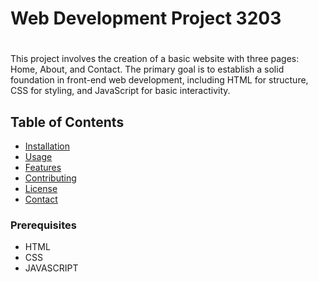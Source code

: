 # Web Development Project 3203

# 

This project involves the creation of a basic website with three pages: Home, About, and Contact. The primary goal is to establish a solid foundation in front-end web development, including HTML for structure, CSS for styling, and JavaScript for basic interactivity.

## Table of Contents
- [Installation](#installation)
- [Usage](#usage)
- [Features](#features)
- [Contributing](#contributing)
- [License](#license)
- [Contact](#contact)


### Prerequisites
- HTML
- CSS
- JAVASCRIPT
